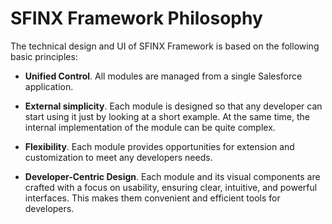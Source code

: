 # SFINX Framework Philosophy

The technical design and UI of SFINX Framework is based on the following basic principles:

- **Unified Control**. All modules are managed from a single Salesforce application.

- **External simplicity**. Each module is designed so that any developer can start using it just by looking at 
a short example. At the same time, the internal implementation of the module can be quite complex.

- **Flexibility**. Each module provides opportunities for extension and customization to meet any developers needs.

- **Developer-Centric Design**. Each module and its visual components are crafted with a focus on usability, 
ensuring clear, intuitive, and powerful interfaces. This makes them convenient and efficient tools for developers.
